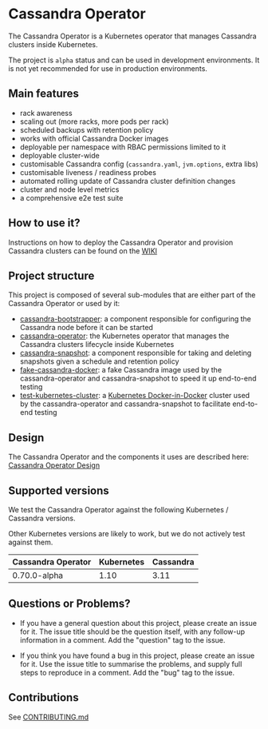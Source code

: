 # Cassandra Operator

The Cassandra Operator is a Kubernetes operator that manages Cassandra clusters inside Kubernetes.

The project is `alpha` status and can be used in development environments.
It is not yet recommended for use in production environments.

## Main features

* rack awareness
* scaling out (more racks, more pods per rack)
* scheduled backups with retention policy
* works with official Cassandra Docker images
* deployable per namespace with RBAC permissions limited to it
* deployable cluster-wide
* customisable Cassandra config (`cassandra.yaml`, `jvm.options`, extra libs)
* customisable liveness / readiness probes
* automated rolling update of Cassandra cluster definition changes 
* cluster and node level metrics
* a comprehensive e2e test suite

## How to use it?

Instructions on how to deploy the Cassandra Operator and provision Cassandra clusters can be found on the [WIKI](https://github.com/sky-uk/cassandra-operator/wiki)  

## Project structure

This project is composed of several sub-modules that are either part of the Cassandra Operator or used by it:
- [cassandra-bootstrapper](cassandra-bootstrapper/README.md): a component responsible for configuring the Cassandra node before it can be started
- [cassandra-operator](cassandra-operator/README.md): the Kubernetes operator that manages the Cassandra clusters lifecycle inside Kubernetes
- [cassandra-snapshot](cassandra-snapshot/README.md): a component responsible for taking and deleting snapshots given a schedule and retention policy
- [fake-cassandra-docker](fake-cassandra-docker/README.md): a fake Cassandra image used by the cassandra-operator and cassandra-snapshot to speed it up end-to-end testing
- [test-kubernetes-cluster](test-kubernetes-cluster/README.md): a [Kubernetes Docker-in-Docker](https://github.com/kubernetes-sigs/kubeadm-dind-cluster) cluster used by the cassandra-operator and cassandra-snapshot to facilitate end-to-end testing

## Design

The Cassandra Operator and the components it uses are described here: [Cassandra Operator Design](design/cassandra-operator-design.md) 

## Supported versions

We test the Cassandra Operator against the following Kubernetes / Cassandra versions.

Other Kubernetes versions are likely to work, but we do not actively test against them.

Cassandra Operator | Kubernetes | Cassandra
--- | --- | ---
0.70.0-alpha | 1.10 | 3.11

## Questions or Problems?

- If you have a general question about this project, please create an issue for it. The issue title should be the
  question itself, with any follow-up information in a comment. Add the "question" tag to the issue.

- If you think you have found a bug in this project, please create an issue for it. Use the issue title to summarise
  the problems, and supply full steps to reproduce in a comment. Add the "bug" tag to the issue.

## Contributions

See [CONTRIBUTING.md](CONTRIBUTING.md)
